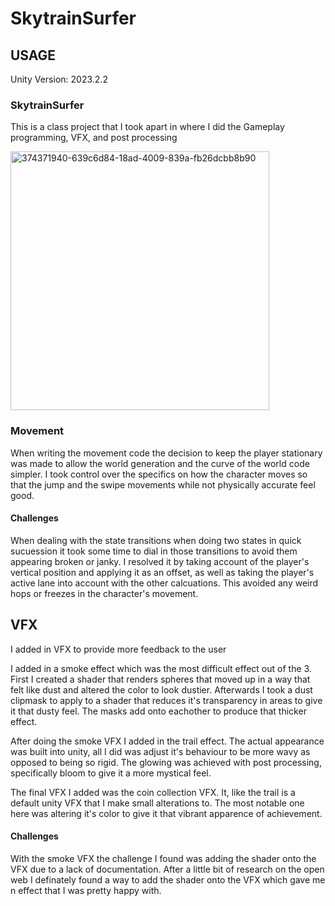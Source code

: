 # SkytrainSurfer

## USAGE
Unity Version: 2023.2.2

### SkytrainSurfer
This is a class project that I took apart in where I did the Gameplay programming, VFX, and post processing

<img width="414" alt="374371940-639c6d84-18ad-4009-839a-fb26dcbb8b90" src="https://github.com/user-attachments/assets/77fda073-2d46-48d8-867f-3054d614a6ca">

### Movement
When writing the movement code the decision to keep the player stationary was made to allow the world generation and the curve of the world code simpler.
I took control over the specifics on how the character moves so that the jump and the swipe movements while not physically accurate feel good.

#### Challenges
When dealing with the state transitions when doing two states in quick sucuession it took some time to dial in those transitions to avoid them appearing broken or janky.
I resolved it by taking account of the player's vertical position and applying it as an offset, as well as taking the player's active lane into account with the other calcuations.
This avoided any weird hops or freezes in the character's movement.


## VFX
I added in VFX to provide more feedback to the user

I added in a smoke effect which was the most difficult effect out of the 3.
First I created a shader that renders spheres that moved up in a way that felt like dust and altered the color to look dustier.
Afterwards I took a dust clipmask to apply to a shader that reduces it's transparency in areas to give it that dusty feel. The masks add onto eachother to produce that thicker effect.

After doing the smoke VFX I added in the trail effect. The actual appearance was built into unity, all I did was adjust it's behaviour to be more wavy as opposed to being so rigid.
The glowing was achieved with post processing, specifically bloom to give it a more mystical feel.

The final VFX I added was the coin collection VFX. It, like the trail is a default unity VFX that I make small alterations to. The most notable one here was altering it's color to give it that vibrant apparence of achievement.

#### Challenges
With the smoke VFX the challenge I found was adding the shader onto the VFX due to a lack of documentation. After a little bit of research on the open web I definately found a way to add the shader onto the VFX which gave me n effect that I was pretty happy with.
